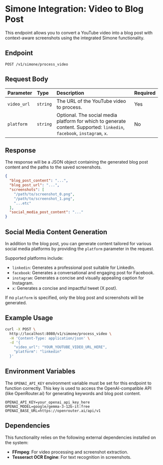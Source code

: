 # Simone Integration: Video to Blog Post

This endpoint allows you to convert a YouTube video into a blog post with context-aware screenshots using the integrated Simone functionality.

## Endpoint

`POST /v1/simone/process_video`

## Request Body

| Parameter     | Type   | Description                                   | Required |
| :------------ | :----- | :-------------------------------------------- | :------- |
| `video_url`   | `string` | The URL of the YouTube video to process.      | Yes      |
| `platform`    | `string` | Optional. The social media platform for which to generate content. Supported: `linkedin`, `facebook`, `instagram`, `x`. | No      |

## Response

The response will be a JSON object containing the generated blog post content and the paths to the saved screenshots.

```json
{
  "blog_post_content": "...",
  "blog_post_url": "...",
  "screenshots": [
    "/path/to/screenshot_0.png",
    "/path/to/screenshot_1.png",
    "...etc"
  ],
  "social_media_post_content": "..."
}
```

## Social Media Content Generation

In addition to the blog post, you can generate content tailored for various social media platforms by providing the `platform` parameter in the request.

Supported platforms include:
*   `linkedin`: Generates a professional post suitable for LinkedIn.
*   `facebook`: Generates a conversational and engaging post for Facebook.
*   `instagram`: Generates a concise and visually appealing caption for Instagram.
*   `x`: Generates a concise and impactful tweet (X post).

If no `platform` is specified, only the blog post and screenshots will be generated.

## Example Usage

```bash
curl -X POST \
  http://localhost:8080/v1/simone/process_video \
  -H 'Content-Type: application/json' \
  -d '{
    "video_url": "YOUR_YOUTUBE_VIDEO_URL_HERE",
    "platform": "linkedin"
  }'
```

## Environment Variables

The `OPENAI_API_KEY` environment variable must be set for this endpoint to function correctly. This key is used to access the OpenAI-compatible API (like OpenRouter.ai) for generating keywords and blog post content.

```
OPENAI_API_KEY=your_openai_api_key_here
OPENAI_MODEL=google/gemma-3-12b-it:free
OPENAI_BASE_URL=https://openrouter.ai/api/v1
```

## Dependencies

This functionality relies on the following external dependencies installed on the system:

*   **FFmpeg**: For video processing and screenshot extraction.
*   **Tesseract OCR Engine**: For text recognition in screenshots.
